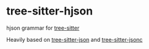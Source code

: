 tree-sitter-hjson
===========================

hjson grammar for [tree-sitter](https://github.com/tree-sitter/tree-sitter)

Heavily based on [tree-sitter-json](https://github.com/tree-sitter/tree-sitter-json) and [tree-sitter-jsonc](https://gitlab.com/WhyNotHugo/tree-sitter-jsonc)

